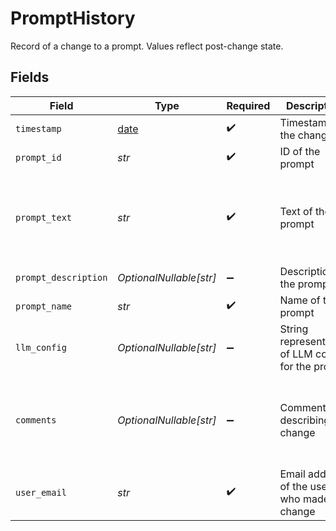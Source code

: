 # PromptHistory

Record of a change to a prompt. Values reflect post-change state.


## Fields

| Field                                                                                         | Type                                                                                          | Required                                                                                      | Description                                                                                   | Example                                                                                       |
| --------------------------------------------------------------------------------------------- | --------------------------------------------------------------------------------------------- | --------------------------------------------------------------------------------------------- | --------------------------------------------------------------------------------------------- | --------------------------------------------------------------------------------------------- |
| `timestamp`                                                                                   | [date](https://docs.python.org/3/library/datetime.html#date-objects)                          | :heavy_check_mark:                                                                            | Timestamp of the change                                                                       | 2024-01-01T12:00:00Z                                                                          |
| `prompt_id`                                                                                   | *str*                                                                                         | :heavy_check_mark:                                                                            | ID of the prompt                                                                              | 1                                                                                             |
| `prompt_text`                                                                                 | *str*                                                                                         | :heavy_check_mark:                                                                            | Text of the prompt                                                                            | You are a weather agent. Answer the user's questions about weather and nothing else.          |
| `prompt_description`                                                                          | *OptionalNullable[str]*                                                                       | :heavy_minus_sign:                                                                            | Description of the prompt                                                                     | Prompt for a weather agent.                                                                   |
| `prompt_name`                                                                                 | *str*                                                                                         | :heavy_check_mark:                                                                            | Name of the prompt                                                                            | Weather Agent Prompt                                                                          |
| `llm_config`                                                                                  | *OptionalNullable[str]*                                                                       | :heavy_minus_sign:                                                                            | String representation of LLM config for the prompt                                            |                                                                                               |
| `comments`                                                                                    | *OptionalNullable[str]*                                                                       | :heavy_minus_sign:                                                                            | Comments describing the change                                                                | Updated prompt text to include requirement to not answer questions that aren't about weather. |
| `user_email`                                                                                  | *str*                                                                                         | :heavy_check_mark:                                                                            | Email address of the user who made the change                                                 | user@email.com                                                                                |